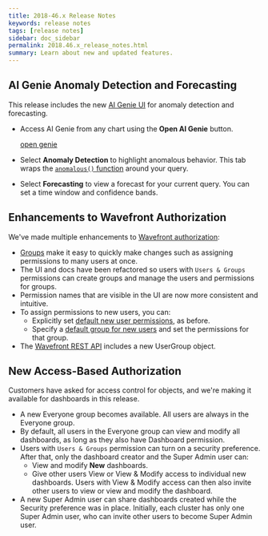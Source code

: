 ```yaml
---
title: 2018-46.x Release Notes
keywords: release notes
tags: [release notes]
sidebar: doc_sidebar
permalink: 2018.46.x_release_notes.html
summary: Learn about new and updated features.
---
```


## AI Genie Anomaly Detection and Forecasting

This release includes the new [AI Genie UI](ai_genie.html) for anomaly detection and forecasting.
* Access AI Genie from any chart using the **Open AI Genie** button.

  [open genie](images/open_ai_genie.png)
* Select **Anomaly Detection** to highlight anomalous behavior. This tab wraps the [`anomalous()` function](ts_anomalous.html) around your query.
* Select **Forecasting** to view a forecast for your current query. You can set a time window and confidence bands.

## Enhancements to Wavefront Authorization

We've made multiple enhancements to [Wavefront authorization](authorization.html):
* [Groups](users_groups.html) make it easy to quickly make changes such as assigning permissions to many users at once.
* The UI and docs have been refactored so users with `Users & Groups` permissions can create groups and manage the users and permissions for groups.
* Permission names that are visible in the UI are now more consistent and intuitive.
* To assign permissions to new users, you can:
  - Explicitly set [default new user permissions](users_groups.html#setting-default-permissions-for-new-users), as before.
  - Specify a [default group for new users](users_groups.html#setting-the-default-group-for-new-users) and set the permissions for that group.
* The [Wavefront REST API](wavefront_api.html) includes a new UserGroup object.

## New Access-Based Authorization

Customers have asked for access control for objects, and we're making it available for dashboards in this release.
* A new Everyone group becomes available. All users are always in the Everyone group.
* By default, all users in the Everyone group can view and modify all dashboards, as long as they also have Dashboard permission.
* Users with `Users & Groups` permission can turn on a security preference. After that, only the dashboard creator and the Super Admin user can:
  - View and modify **New** dashboards.
  - Give other users View or View & Modify access to individual new dashboards.
  Users with View & Modify access can then also invite other users to view or view and modify the dashboard.
* A new Super Admin user can share dashboards created while the Security preference was in place. Initially, each cluster has only one Super Admin user, who can invite other users to become Super Admin user.
